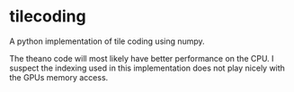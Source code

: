 # tilecoding
A python implementation of tile coding using numpy.

The theano code will most likely have better performance on the CPU. I suspect the indexing used in this implementation does not play nicely with the GPUs memory access.
